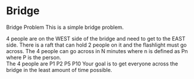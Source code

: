 # Bridge
Bridge Problem
This is a simple bridge problem.

4 people are on the WEST side of the bridge and need to get to the EAST side.  There is a raft that can hold 2 people on it and the flashlight must go across.  The 4 people can go across in N minutes where n is defined as Pn where P is the person.  
The 4 people are 
P1
P2
P5
P10
Your goal is to get everyone across the bridge in the least amount of time possible.  
